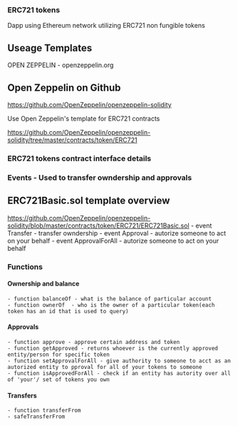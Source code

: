 ### ERC721 tokens
Dapp using Ethereum network utilizing ERC721 non fungible tokens
 
## Useage Templates

OPEN ZEPPELIN - openzeppelin.org

## Open Zeppelin on Github
https://github.com/OpenZeppelin/openzeppelin-solidity

 Use Open Zeppelin's template for ERC721 contracts

https://github.com/OpenZeppelin/openzeppelin-solidity/tree/master/contracts/token/ERC721

### ERC721 tokens contract interface details
 ### Events - Used to transfer owndership and approvals
   
## ERC721Basic.sol template overview
https://github.com/OpenZeppelin/openzeppelin-solidity/blob/master/contracts/token/ERC721/ERC721Basic.sol
    - event Transfer - transfer owndership
    - event Approval  - autorize someone to act on your behalf
    - event ApprovalForAll - autorize someone to act on your behalf
 ### Functions

 #### Ownership and balance

    - function balanceOf - what is the balance of particular account
    - function ownerOf  - who is the owner of a particular token(each token has an id that is used to query)

#### Approvals 
    - function approve - approve certain address and token 
    - function getApproved - returns whoever is the currently approved entity/person for specific token
    - function setApprovalForAll - give authority to someone to acct as an autorized entity to pproval for all of your tokens to someone
    - function isApprovedForAll - check if an entity has autority over all of 'your'/ set of tokens you own 
    
#### Transfers 
    - function transferFrom
    - safeTransferFrom